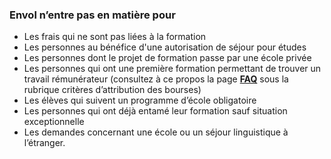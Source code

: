 ### Envol n’entre pas en matière pour

* Les frais qui ne sont pas liées à la formation
* Les personnes au bénéfice d'une autorisation de séjour pour études
* Les personnes dont le projet de formation passe par une école privée
* Les personnes qui ont une première formation permettant de trouver un travail rémunérateur (consultez à ce propos la page [__FAQ__](https://association-envol.info/faq) sous la rubrique critères d’attribution des bourses)
* Les élèves qui suivent un programme d’école obligatoire
* Les personnes qui ont déjà entamé leur formation sauf situation exceptionnelle
* Les demandes concernant une école ou un séjour linguistique à l’étranger.

